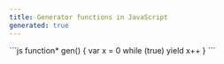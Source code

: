```yaml
---
title: Generator functions in JavaScript
generated: true
---
```


<div markdown="1" class="ans">
```js
function* gen() {
    var x = 0
    while (true) yield x++
}
```
</div>
